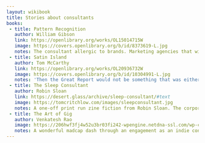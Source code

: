```yaml
---
layout: wikibook
title: Stories about consultants
books:
 - title: Pattern Recognition
   author: William Gibson
   link: https://openlibrary.org/works/OL15014715W
   image: https://covers.openlibrary.org/b/id/8373619-L.jpg
   notes: The consultant allergic to brands. Marketing agencies that wield global influence over culture.
 - title: Satin Island
   author: Tom McCarthy
   link: https://openlibrary.org/works/OL20936732W
   image: https://covers.openlibrary.org/b/id/10304991-L.jpg
   notes: 'Then the Great Report would not be something that was either to-come or completed, in-the-past: it would be all now. Present-tense anthropology; anthropology as way-of-life. That was it: Present-Tense Anthropology™; an anthropology that bathed in presence, and in nowness—bathed in it as in a deep, bubbling and nymph-saturated well. And yet … And yet … And yet. The Great Report still had to be composed. That was the deal: with Peyman, with the age. Even if it wasn’t composed in a way that conformed to any previous anthropological model, it nonetheless had, somehow, to find a form. It was all a question of form. What fluid, morphing hybrid could I come up with to be equal to that task? What medium, or media, would it inhabit? Would it tell a story? If so, how, and about what, or whom? If not, how would it all congeal, around what cohere? How could I elevate the photos I had pinned about my walls, the sketches, doodles, musings, all the stuff cached on my hard-drive, the audio-files and diaries not my own—how could I elevate all these from secondary sources to be quantified, sucked dry, then cast away, to primary players in this story, or non-story? Above and beyond this, how could life as lived become transmogrified from field-work into work, the Work?'
 - title: The Sleep Consultant
   author: Robin Sloan
   link: https://desert.glass/archive/sleep-consultant/#text
   image: https://tomcritchlow.com/images/sleepconsultant.jpg
   notes: A one-off print run zine fiction from Robin Sloan. The corporate sleep consultant asleep for 5 years. <a href='https://desert.glass/archive/sleep-consultant/#text'>Now online!</a>
 - title: The Art of Gig
   author: Venkatesh Rao
   image: https://206hwf3fj4w52u3br03fi242-wpengine.netdna-ssl.com/wp-content/uploads/2015/03/16panel.png
   notes: A wonderful madcap dash through an engagement as an indie consultant deploying <em>Structured Conversation Operations</em> and encountering McKinsey (who come in like a SWAT team). Love it. <a href='https://www.ribbonfarm.com/2015/03/19/the-art-of-gig/'>Read it here</a>. 
---
```

